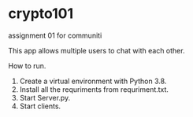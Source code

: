 # crypto101
assignment 01 for communiti

 This app allows multiple users to chat with each other.
 
 
 How to run.
 1. Create a virtual environment with Python 3.8.
 2. Install all the requriments from requriment.txt.
 3. Start Server.py.
 4. Start clients.
